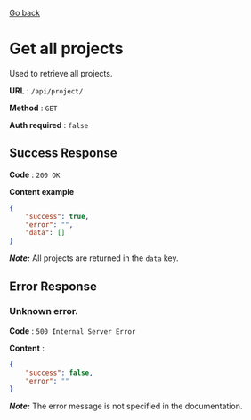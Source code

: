 [Go back](../README.md)

# Get all projects

Used to retrieve all projects.

**URL** : `/api/project/`

**Method** : `GET`

**Auth required** : `false`

## Success Response

**Code** : `200 OK`

**Content example**

```json
{
	"success": true,
	"error": "",
	"data": []
}
```

**_Note:_** All projects are returned in the `data` key.

## Error Response

### Unknown error.

**Code** : `500 Internal Server Error`

**Content** :

```json
{
	"success": false,
	"error": ""
}
```

**_Note:_** The error message is not specified in the documentation.
